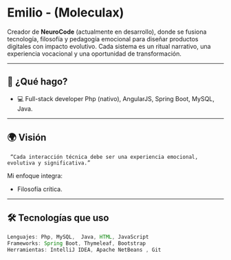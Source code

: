 # Emilio - (Moleculax)

Creador de **NeuroCode** (actualmente en desarrollo), donde se fusiona tecnología, filosofía y pedagogía emocional para diseñar productos digitales con impacto evolutivo. Cada sistema  es un ritual narrativo, una experiencia vocacional y una oportunidad de transformación.

---

## 🧠 ¿Qué hago?


 - 💻 Full-stack developer Php (nativo), AngularJS, Spring Boot, MySQL,  Java.


---

## 🌍 Visión
```
 “Cada interacción técnica debe ser una experiencia emocional, evolutiva y significativa.”
```
Mi enfoque integra:
- Filosofía crítica.

---

## 🛠️ Tecnologías que uso

```java
Lenguajes: Php, MySQL,  Java, HTML, JavaScript
Frameworks: Spring Boot, Thymeleaf, Bootstrap
Herramientas: IntelliJ IDEA, Apache NetBeans , Git

